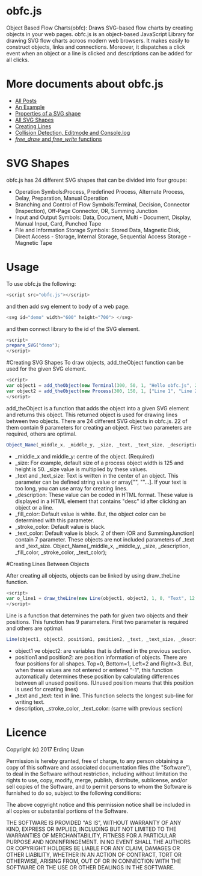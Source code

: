 # obfc.js
Object Based Flow Charts(obfc): Draws SVG-based flow charts by creating objects in your web pages.
obfc.js is an object-based JavaScript Library for drawing SVG flow charts acroos modern web browsers. It makes easily to construct objects, links and connections. Moreover, it dispatches a click event when an object or a line is clicked and descriptions can be added for all clicks.
# More documents about obfc.js
* <a href="https://www.e-adys.com/obfc-js/object-based-flow-charts-obfc-js/" target="_blank">All Posts</a>
* <a href="https://www.e-adys.com/post/obfc-js-example" target="_blank">An Example</a>
* <a href="https://www.e-adys.com/obfc-js/obfc-js-properties-of-a-svg-shape" target="_blank">Properties of a SVG shape</a>
* <a href="https://www.e-adys.com/obfc-js/obfc-js-all-svg-shapes" target="_blank">All SVG Shapes</a>
* <a href="https://www.e-adys.com/obfc-js/obfc-js-creating-lines-free-draw-and-free-write-function" target="_blank">Creating Lines</a>
* <a href="https://www.e-adys.com/obfc-js/obfc-js-collision-detection-editmode-and-console-log" target="_blank">Collision Detection, Editmode and Console.log</a>
* <a href="https://www.e-adys.com/obfc-js/obfc-js-free-draw-and-free-write-functions" target="_blank"><em>free_draw</em> and <em>free_write</em> functions</a>

# SVG Shapes
obfc.js has 24 different SVG shapes that can be divided into four groups:  
* Operation Symbols:Process, Predefined Process, Alternate Process, Delay, Preparation, Manual Operation
* Branching and Control of Flow Symbols:Terminal, Decision, Connector (Inspection), Off-Page Connector, OR, Summing Junction
* Input and Output Symbols: Data, Document, Multi - Document, Display, Manual Input, Card, Punched Tape
* File and Information Storage Symbols: Stored Data, Magnetic Disk, Direct Access - Storage, Internal Storage, Sequential Access Storage - Magnetic Tape

# Usage
To use obfc.js the following:
```javascript
<script src="obfc.js"></script>
```
and then add svg element to body of a web page.
```javascript
<svg id="demo" width="600" height="700"> </svg>
```
and then connect library to the id of the SVG element.
```javascript
<script>
prepare_SVG("demo");
</script>
```
#Creating SVG Shapes
To draw objects, add_theObject function can be used for the given SVG element.
```javascript
<script>
var object1 = add_theObject(new Terminal(300, 50, 1, "Hello obfc.js", 20, "<h3>Description in HTML format</h3>"));
var object2 = add_theObject(new Process(300, 150, 1, ["Line 1", "Line 2"], 10));
</script>
```
add_theObject is a function that adds the object into a given SVG element and returns this object. This returned object is used for drawing lines between two objects. There are 24 different SVG objects in obfc.js. 22 of them contain 9 parameters for creating an object. First two parameters are required, others are optimal. 
```javascript
Object_Name(_middle_x, _middle_y, _size, _text, _text_size, _description, _fill_color, _stroke_color, _text_color);
```
* _middle_x and middle_y: centre of the object. (Required)
* _size: For example, default size of a process object width is 125 and height is 50. _size value is multiplied by these values.
* _text and _text_size: Text is written in the center of an object. This parameter can be defined string value or array["", ""...]. If your text is too long, you can use array for creating lines.
* _description: These value can be coded in HTML format. These value is displayed in a HTML element that contains "desc" id after clicking an object or a line. 
* _fill_color: Default value is white. But, the object color can be determined with this parameter.
* _stroke_color: Default value is black.
* _text_color: Default value is black.
2 of them (OR and  SummingJunction) contain 7 parameter. These objects are not included parameters of _text and _text_size.
Object_Name(_middle_x, _middle_y, _size, _description, _fill_color, _stroke_color, _text_color);

#Creating Lines Between Objects

After creating all objects, objects can be linked by using draw_theLine function.
```javascript
<script>
var o_line1 = draw_theLine(new Line(object1, object2, 1, 0, "Text", 12, "<b>Description in HTML format</b>"));
</script>
```
Line is a function that determines the path for given two objects and their positions. This function has 9 parameters. First two parameter is required and others are optimal.
```javascript
Line(object1, object2, position1, position2, _text, _text_size, _description, _stroke_color, _text_color)
```
* object1 ve object2: are variables that is defined in the previous section.
* position1 and position2: are position information of objects. There are four positions for all shapes. Top=0, Bottom=1, Left=2 and Right=3. But, when these values are not entered or entered "-1", this function automatically determines these position by calculating differences between all unused positions. (Unused position means that this position is used for creating lines)
* _text and _text: text in line. This function selects the longest sub-line for writing text. 
* description, _stroke_color, _text_color: (same with previous section)

# Licence
Copyright (c) 2017 Erdinç Uzun

Permission is hereby granted, free of charge, to any person obtaining a copy of this software and associated documentation files (the "Software"), to deal in the Software without restriction, including without limitation the rights to use, copy, modify, merge, publish, distribute, sublicense, and/or sell copies of the Software, and to permit persons to whom the Software is furnished to do so, subject to the following conditions:

The above copyright notice and this permission notice shall be included in all copies or substantial portions of the Software.

THE SOFTWARE IS PROVIDED "AS IS", WITHOUT WARRANTY OF ANY KIND, EXPRESS OR IMPLIED, INCLUDING BUT NOT LIMITED TO THE WARRANTIES OF MERCHANTABILITY, FITNESS FOR A PARTICULAR PURPOSE AND NONINFRINGEMENT. IN NO EVENT SHALL THE AUTHORS OR COPYRIGHT HOLDERS BE LIABLE FOR ANY CLAIM, DAMAGES OR OTHER LIABILITY, WHETHER IN AN ACTION OF CONTRACT, TORT OR OTHERWISE, ARISING FROM, OUT OF OR IN CONNECTION WITH THE SOFTWARE OR THE USE OR OTHER DEALINGS IN THE SOFTWARE.
